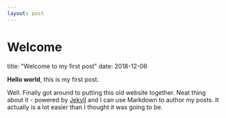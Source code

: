 ```yaml
---
layout: post
---
```


# Welcome
title: "Welcome to my first post"
date: 2018-12-06

**Hello world**, this is my first post.

Well. Finally got around to putting this old website together. Neat thing about it - powered by [Jekyll](http://jekyllrb.com) and I can use Markdown to author my posts. It actually is a lot easier than I thought it was going to be.
